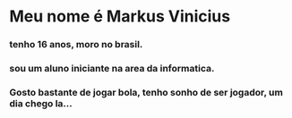 # Meu nome é Markus Vinicius

### tenho 16 anos, moro no brasil.

### sou um aluno iniciante na area da informatica.

### Gosto bastante de jogar bola, tenho sonho de ser jogador, um dia chego la...
